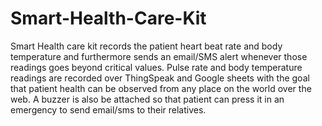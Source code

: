 # Smart-Health-Care-Kit
Smart Health care kit records the patient heart beat rate and body temperature and furthermore sends an email/SMS alert whenever those readings goes beyond critical values. Pulse rate and body temperature readings are recorded over ThingSpeak and Google sheets with the goal that patient health can be observed from any place on the world over the web. A buzzer is also be attached so that patient can press it in an emergency to send email/sms to their relatives.
